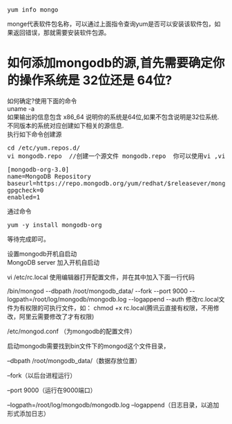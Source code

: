 <pre>
yum info mongo
</pre>
monge代表软件包名称，可以通过上面指令查询yum是否可以安装该软件包，如果返回错误，那就需要安装软件包源。  
  
# 如何添加mongodb的源,首先需要确定你的操作系统是 32位还是 64位?
如何确定?使用下面的命令  
uname -a  
如果输出的信息包含 x86_64 说明你的系统是64位,如果不包含说明是32位系统.不同版本的系统对应创建如下相关的源信息.  
执行如下命令创建源  
<pre>
cd /etc/yum.repos.d/
vi mongodb.repo  //创建一个源文件 mongodb.repo  你可以使用vi ,vim 命令等
</pre>
<pre>
[mongodb-org-3.0]
name=MongoDB Repository
baseurl=https://repo.mongodb.org/yum/redhat/$releasever/mongodb-org/3.0/x86_64/
gpgcheck=0
enabled=1
</pre>
通过命令  
<pre>yum -y install mongodb-org</pre>
等待完成即可。  
  
设置mongodb开机自启动  
MongoDB server 加入开机自启动  
  
vi /etc/rc.local 使用编辑器打开配置文件，并在其中加入下面一行代码  

/bin/mongod --dbpath /root/mongodb_data/ --fork --port 9000 --logpath=/root/log/mongodb/mongodb.log --logappend --auth
修改rc.local文件为有权限的可执行文件，如： chmod +x  rc.local(腾讯云直接有权限，不用修改，阿里云需要修改了才有权限)  

/etc/mongod.conf （为mongodb的配置文件）  

启动mongodb需要找到bin文件下的mongod这个文件目录，  

–dbpath /root/mongodb_data/（数据存放位置）  

–fork（以后台进程运行）  

–port 9000（运行在9000端口）  

–logpath=/root/log/mongodb/mongodb.log –logappend（日志目录，以追加形式添加日志）  